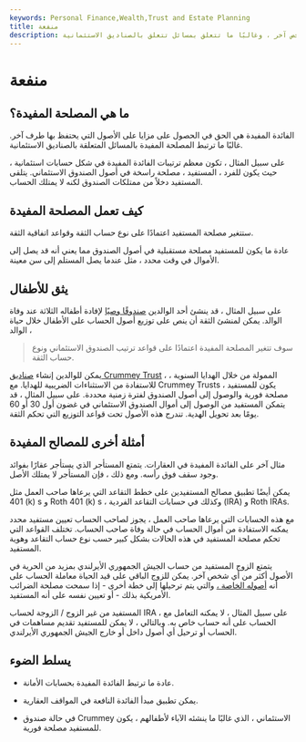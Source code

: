 ```yaml
---
keywords: Personal Finance,Wealth,Trust and Estate Planning
title: منفعة
description: تشير المصلحة المفيدة إلى حق الفرد في الاستفادة من الأصول التي يحتفظ بها شخص آخر ، وغالبًا ما تتعلق بمسائل تتعلق بالصناديق الاستئمانية.
---
```


# منفعة
## ما هي المصلحة المفيدة؟

الفائدة المفيدة هي الحق في الحصول على مزايا على الأصول التي يحتفظ بها طرف آخر. غالبًا ما ترتبط المصلحة المفيدة بالمسائل المتعلقة بالصناديق الاستئمانية.

على سبيل المثال ، تكون معظم ترتيبات الفائدة المفيدة في شكل حسابات استئمانية ، حيث يكون للفرد ، المستفيد ، مصلحة راسخة في أصول الصندوق الاستئماني. يتلقى المستفيد دخلاً من ممتلكات الصندوق لكنه لا يمتلك الحساب.

## كيف تعمل المصلحة المفيدة

ستتغير مصلحة المستفيد اعتمادًا على نوع حساب الثقة وقواعد اتفاقية الثقة.

عادة ما يكون للمستفيد مصلحة مستقبلية في أصول الصندوق مما يعني أنه قد يصل إلى الأموال في وقت محدد ، مثل عندما يصل المستلم إلى سن معينة.

## يثق للأطفال

على سبيل المثال ، قد ينشئ أحد الوالدين [صندوقًا وصيًا](/testamentarytrust) لإفادة أطفاله الثلاثة عند وفاة الوالد. يمكن لمنشئ الثقة أن ينص على توزيع أصول الحساب على الأطفال خلال حياة الوالد ،

> سوف تتغير المصلحة المفيدة اعتمادًا على قواعد ترتيب الصندوق الاستئماني ونوع حساب الثقة.

>

يمكن للوالدين إنشاء [صناديق Crummey Trust](/crummey-trust) ، الممولة من خلال الهدايا السنوية ، للاستفادة من الاستثناءات الضريبية للهدايا. مع Crummey Trusts ، يكون للمستفيد مصلحة فورية والوصول إلى أصول الصندوق لفترة زمنية محددة. على سبيل المثال ، قد يتمكن المستفيد من الوصول إلى أموال الصندوق الاستئماني في غضون أول 30 أو 60 يومًا بعد تحويل الهدية. تندرج هذه الأصول تحت قواعد التوزيع التي تحكم الثقة.

## أمثلة أخرى للمصالح المفيدة

مثال آخر على الفائدة المفيدة في العقارات. يتمتع المستأجر الذي يستأجر عقارًا بفوائد وجود سقف فوق رأسه. ومع ذلك ، فإن المستأجر لا يمتلك الأصل.

يمكن أيضًا تطبيق مصالح المستفيدين على خطط التقاعد التي يرعاها صاحب العمل مثل 401 (k) s و Roth 401 (k) s ، وكذلك في حسابات التقاعد الفردية (IRA) و Roth IRAs.

مع هذه الحسابات التي يرعاها صاحب العمل ، يجوز لصاحب الحساب تعيين مستفيد محدد يمكنه الاستفادة من أموال الحساب في حالة وفاة صاحب الحساب. تختلف القواعد التي تحكم مصلحة المستفيد في هذه الحالات بشكل كبير حسب نوع حساب التقاعد وهوية المستفيد.

يتمتع الزوج المستفيد من حساب الجيش الجمهوري الأيرلندي بمزيد من الحرية في الأصول أكثر من أي شخص آخر. يمكن للزوج الباقي على قيد الحياة معاملة الحساب على أنه [أصوله الخاصة ،](/rollover-ira) والتي يتم ترحيلها إلى خطة أخرى - إذا سمحت مصلحة الضرائب الأمريكية بذلك - أو تعيين نفسه على أنه المستفيد.

المستفيد من غير الزوج / الزوجة لحساب IRA ، على سبيل المثال ، لا يمكنه التعامل مع الحساب على أنه حساب خاص به. وبالتالي ، لا يمكن للمستفيد تقديم مساهمات في الحساب أو ترحيل أي أصول داخل أو خارج الجيش الجمهوري الأيرلندي.

## يسلط الضوء

- عادة ما ترتبط الفائدة المفيدة بحسابات الأمانة.

- يمكن تطبيق مبدأ الفائدة النافعة في المواقف العقارية.

- في حالة صندوق Crummey الاستئماني ، الذي غالبًا ما ينشئه الآباء لأطفالهم ، يكون للمستفيد مصلحة فورية.

